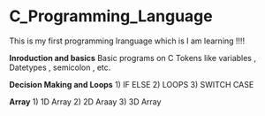 # C_Programming_Language
This is my first programming lranguage which is I am learning !!!!

**Inroduction and basics**
    Basic programs on C Tokens like  variables , Datetypes , semicolon , etc.
    
**Decision Making and Loops**
     1) IF ELSE
     2) LOOPS
     3) SWITCH CASE
     
 **Array**
     1) 1D Array
     2) 2D Araay
     3) 3D Array
